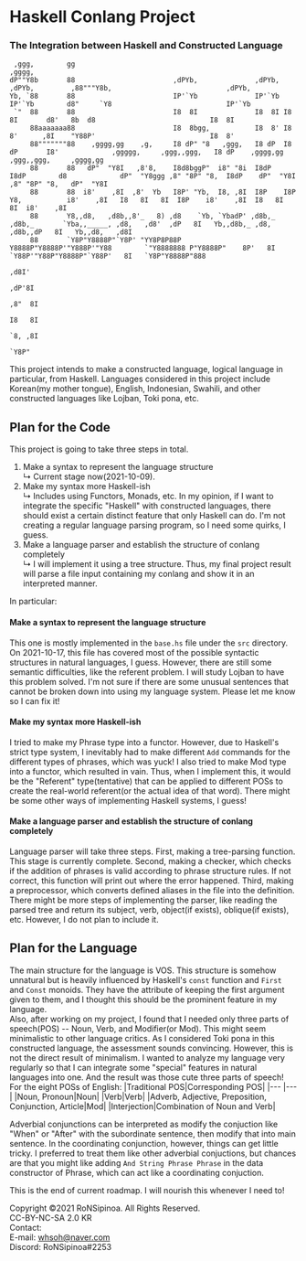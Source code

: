 # Haskell Conlang Project 
### The Integration between Haskell and Constructed Language
```
 ,ggg,        gg                                                                    ,gggg,                                                                          
dP""Y8b       88                        ,dPYb,              ,dPYb, ,dPYb,         ,88"""Y8b,                            ,dPYb,                                      
Yb, `88       88                        IP'`Yb              IP'`Yb IP'`Yb        d8"     `Y8                            IP'`Yb                                      
 `"  88       88                        I8  8I              I8  8I I8  8I       d8'   8b  d8                            I8  8I                                      
     88aaaaaaa88                        I8  8bgg,           I8  8' I8  8'      ,8I    "Y88P'                            I8  8'                                      
     88"""""""88    ,gggg,gg    ,g,     I8 dP" "8   ,ggg,   I8 dP  I8 dP       I8'             ,ggggg,     ,ggg,,ggg,   I8 dP    ,gggg,gg   ,ggg,,ggg,     ,gggg,gg 
     88       88   dP"  "Y8I   ,8'8,    I8d8bggP"  i8" "8i  I8dP   I8dP        d8             dP"  "Y8ggg ,8" "8P" "8,  I8dP    dP"  "Y8I  ,8" "8P" "8,   dP"  "Y8I 
     88       88  i8'    ,8I  ,8'  Yb   I8P' "Yb,  I8, ,8I  I8P    I8P         Y8,           i8'    ,8I   I8   8I   8I  I8P    i8'    ,8I  I8   8I   8I  i8'    ,8I 
     88       Y8,,d8,   ,d8b,,8'_   8) ,d8    `Yb, `YbadP' ,d8b,_ ,d8b,_       `Yba,,_____, ,d8,   ,d8'  ,dP   8I   Yb,,d8b,_ ,d8,   ,d8b,,dP   8I   Yb,,d8,   ,d8I 
     88       `Y8P"Y8888P"`Y8P' "YY8P8P88P      Y8888P"Y8888P'"Y888P'"Y88        `"Y8888888 P"Y8888P"    8P'   8I   `Y88P'"Y88P"Y8888P"`Y88P'   8I   `Y8P"Y8888P"888
                                                                                                                                                               ,d8I'
                                                                                                                                                             ,dP'8I 
                                                                                                                                                            ,8"  8I 
                                                                                                                                                            I8   8I 
                                                                                                                                                            `8, ,8I 
                                                                                                                                                             `Y8P"  
```
This project intends to make a constructed language, logical language in particular, from Haskell. 
Languages considered in this project include Korean(my mother tongue), English, Indonesian, Swahili, and other constructed languages like Lojban, Toki pona, etc.

## Plan for the Code
This project is going to take three steps in total.

1. Make a syntax to represent the language structure  
↳ Current stage now(2021-10-09). 
2. Make my syntax more Haskell-ish  
↳ Includes using Functors, Monads, etc. In my opinion, if I want to integrate the specific "Haskell" with constructed languages, there should exist a certain distinct feature that only Haskell can do.
I'm not creating a regular language parsing program, so I need some quirks, I guess.
3. Make a language parser and establish the structure of conlang completely  
↳ I will implement it using a tree structure. Thus, my final project result will parse a file input containing my conlang and show it in an interpreted manner.

In particular:
#### Make a syntax to represent the language structure
 This one is mostly implemented in the `base.hs` file under the `src` directory. 
 On 2021-10-17, this file has covered most of the possible syntactic structures in natural languages, I guess. However, there are still some semantic difficulties, like the referent problem. 
 I will study Lojban to have this problem solved.
 I'm not sure if there are some unusual sentences that cannot be broken down into using my language system. Please let me know so I can fix it!
#### Make my syntax more Haskell-ish
 I tried to make my Phrase type into a functor. However, due to Haskell's strict type system, I inevitably had to make different `Add` commands for the different types of phrases, which was yuck!
 I also tried to make Mod type into a functor, which resulted in vain. Thus, when I implement this, it would be the "Referent" type(tentative) that can be applied to different POSs to create the real-world referent(or the actual idea of that word).
 There might be some other ways of implementing Haskell systems, I guess!
#### Make a language parser and establish the structure of conlang completely
 Language parser will take three steps. 
 First, making a tree-parsing function. This stage is currently complete.
 Second, making a checker, which checks if the addition of phrases is valid according to phrase structure rules. If not correct, this function will print out where the error happened.
  Third, making a preprocessor, which converts defined aliases in the file into the definition. 
  There might be more steps of implementing the parser, like reading the parsed tree and return its subject, verb, object(if exists), oblique(if exists), etc. However, I do not plan to include it.

## Plan for the Language
The main structure for the language is VOS. This structure is somehow unnatural but is heavily influenced by Haskell's `const` function and `First` and `Const` monoids. They have the attribute of keeping the first argument given to them, and I thought this should be the prominent feature in my language.  
Also, after working on my project, I found that I needed only three parts of speech(POS) -- Noun, Verb, and Modifier(or Mod). This might seem minimalistic to other language critics.
As I considered Toki pona in this constructed language, the assessment sounds convincing. However, this is not the direct result of minimalism. 
I wanted to analyze my language very regularly so that I can integrate some "special" features in natural languages into one. And the result was those cute three parts of speech!
For the eight POSs of English:
|Traditional POS|Corresponding POS|
|--- |--- |
|Noun, Pronoun|Noun|
|Verb|Verb|
|Adverb, Adjective, Preposition, Conjunction, Article|Mod|
|Interjection|Combination of Noun and Verb|

Adverbial conjunctions can be interpreted as modify the conjuction like "When" or "After" with the subordinate sentence, then modify that into main sentence. 
In the coordinating conjunction, however, things can get little tricky.
I preferred to treat them like other adverbial conjuctions, but chances are that you might like adding `And String Phrase Phrase` in the data constructor of Phrase, which can act like a coordinating conjuction.
  
This is the end of current roadmap. I will nourish this whenever I need to!
  
Copyright ©2021 RoNSipinoa. All Rights Reserved.  
CC-BY-NC-SA 2.0 KR  
Contact:  
  E-mail: whsoh@naver.com  
  Discord: RoNSipinoa#2253  
